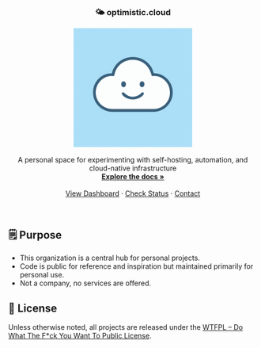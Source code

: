 <a id="readme-top"></a>

<div align="center">
  <h3 align="center">🌤️ optimistic.cloud</h3>

  <a href="https://github.com/othneildrew/Best-README-Template">
    <img src="../logo.png" alt="Logo" width="240" height="240">
  </a>

  <p align="center">
    A personal space for experimenting with self-hosting, automation, and cloud-native infrastructure
    <br />
    <a href="https://documentation.optimistic.cloud"><strong>Explore the docs »</strong></a>
    <br />
    <br />
    <a href="https://dashboard.optimistic.cloud">View Dashboard</a>
    &middot;
    <a href="https://status.optimistic.cloud">Check Status</a>
    &middot;
    <a href="mailto:info@optimistic.cloud">Contact</a>
  </p>
</div>
</br>

## 🗒️ Purpose
- This organization is a central hub for personal projects.  
- Code is public for reference and inspiration but maintained primarily for personal use.  
- Not a company, no services are offered.

## 📜 License
Unless otherwise noted, all projects are released under the [WTFPL – Do What The F*ck You Want To Public License](http://www.wtfpl.net/about/).
